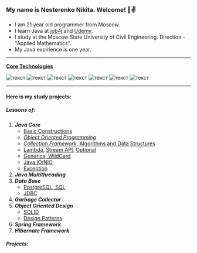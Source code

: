 ### My name is Nesterenko Nikita. Welcome! 👋:v:

- I am 21 year old programmer from Moscow.
- I learn Java at [job4j](https://job4j.ru/) and [Udemy](https://www.udemy.com/).
- I study at the Moscow State University of Civil Engineering. Direction - "Applied Mathematics".
- My Java expirience is one year.
---
<ins><b>Core Technologies</b></ins>

![текст](https://img.shields.io/badge/Java-%E2%89%A5%208-orange) ![текст](https://img.shields.io/badge/Spring-%E2%89%A5%205-yellow) ![текст](https://img.shields.io/badge/Hibernate-%E2%89%A5%205-yellow) ![текст](https://img.shields.io/badge/Maven-3-red) ![текст](https://img.shields.io/badge/Git-%E2%89%A5%202-9cf) ![текст](https://img.shields.io/badge/PostgreSQL-%E2%89%A5%209-blue) ![текст](https://img.shields.io/badge/Travis-CI-green)

---
#### Here is my study projects:

##### Lessons of:

 1. <b>*Java Core*</b>
    * [Basic Constructions](https://github.com/Frostetsky/job4j_elementary/tree/master/src/main/java/job4j)
    * [*Object Oriented Programming*](https://github.com/Frostetsky/job4j_elementary/tree/master/src/main/java/job4j/oop)
    * [*Collection Framework*](https://github.com/Frostetsky/job4j_elementary/tree/master/src/main/java/job4j/collection), [Algorithms and Data Structures](https://github.com/Frostetsky/job4j_design/tree/master/src/main/java/ru/job4j/chapter_001)
    * [Lambda](https://github.com/Frostetsky/job4j_elementary/tree/master/src/main/java/job4j/lambda), [Stream API](https://github.com/Frostetsky/job4j_elementary/tree/master/src/main/java/job4j/stream), [Optional](https://github.com/Frostetsky/job4j_elementary/tree/master/src/main/java/job4j/bank)
    * [Generics, WildCard](https://github.com/Frostetsky/job4j_design/tree/master/src/main/java/ru/job4j/chapter_001/generic)
    * [Java IO/NIO](https://github.com/Frostetsky/job4j_design/tree/master/src/main/java/ru/job4j/chapter_002/java_IO)
    * [Exception](https://github.com/Frostetsky/job4j_elementary/tree/master/src/main/java/job4j/ex)
 2. <b>*Java Multithreading*</b>
 3. <b>*Data Base*</b>
    * [PostgreSQL, SQL](https://github.com/Frostetsky/job4j_design/tree/master/src/main/java/ru/job4j/chapter_003/PostgreSQL_and_SQL)
    * [JDBC](https://github.com/Frostetsky/job4j_design/tree/master/src/main/java/ru/job4j/chapter_003/JDBC)
 4. <b>*Garbage Collector*</b>
 5. <b>*Object Oriented Design*</b>
    * [SOLID](https://github.com/Frostetsky/job4j_design/tree/master/src/main/java/ru/job4j/chapter_005)
    * [Design Patterns](https://github.com/Frostetsky/OOD)
 6. <b>*Spring Framework*</b>
 7. <b>*Hibernate Framework*</b>

##### Projects:
